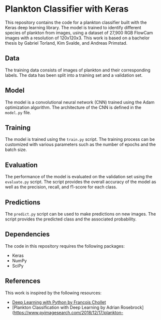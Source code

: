 # Plankton Classifier with Keras

This repository contains the code for a plankton classifier built with the Keras deep learning library. The model is trained to identify different species of plankton from images, using a dataset of 27,900 RGB FlowCam images with a resolution of 120x120x3. This work is based on a bachelor thesis by Gabriel Torland, Kim Svalde, and Andreas Primstad.

## Data

The training data consists of images of plankton and their corresponding labels. The data has been split into a training set and a validation set.

## Model

The model is a convolutional neural network (CNN) trained using the Adam optimization algorithm. The architecture of the CNN is defined in the `model.py` file.

## Training

The model is trained using the `train.py` script. The training process can be customized with various parameters such as the number of epochs and the batch size.

## Evaluation

The performance of the model is evaluated on the validation set using the `evaluate.py` script. The script provides the overall accuracy of the model as well as the precision, recall, and f1-score for each class.

## Predictions

The `predict.py` script can be used to make predictions on new images. The script provides the predicted class and the associated probability.

## Dependencies

The code in this repository requires the following packages:
- Keras
- NumPy
- SciPy

## References

This work is inspired by the following resources:
- [Deep Learning with Python by Francois Chollet](https://www.manning.com/books/deep-learning-with-python)
- [Plankton Classification with Deep Learning by Adrian Rosebrock](https://www.pyimagesearch.com/2018/12/17/plankton-
